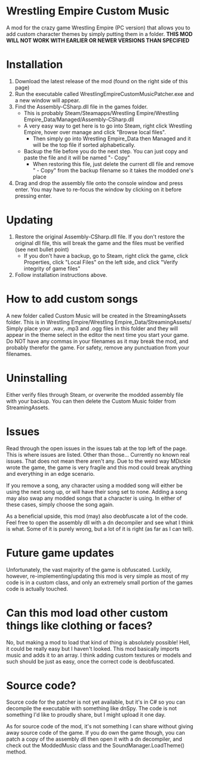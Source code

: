 # Wrestling Empire Custom Music
A mod for the crazy game Wrestling Empire (PC version) that allows you to add custom character themes by simply putting them in a folder.
**THIS MOD WILL NOT WORK WITH EARLIER OR NEWER VERSIONS THAN SPECIFIED**

# Installation
1. Download the latest release of the mod (found on the right side of this page)
2. Run the executable called WrestlingEmpireCustomMusicPatcher.exe and a new window will appear.
3. Find the Assembly-CSharp.dll file in the games folder. 
    * This is probably Steam/Steamapps/Wrestling Empire/Wrestling Empire_Data/Managed/Assembly-CSharp.dll
    * A very easy way to get here is to go into Steam, right click Wrestling Empire, hover over manage and click "Browse local files".
      * Then simply go into Wrestling Empire_Data then Managed and it will be the top file if sorted alphabetically.
    * Backup the file before you do the next step. You can just copy and paste the file and it will be named "- Copy"
      * When restoring this file, just delete the current dll file and remove " - Copy" from the backup filename so it takes the modded one's place
4. Drag and drop the assembly file onto the console window and press enter. You may have to re-focus the window by clicking on it before pressing enter.

# Updating
1. Restore the original Assembly-CSharp.dll file. If you don't restore the original dll file, this will break the game and the files must be verified (see next bullet point)
      * If you don't have a backup, go to Steam, right click the game, click Properties, click "Local Files" on the left side, and click "Verify integrity of game files"
2. Follow installation instructions above.

# How to add custom songs
A new folder called Custom Music will be created in the StreamingAssets folder. 
This is in Wrestling Empire/Wrestling Empire_Data/StreamingAssets/
Simply place your .wav, .mp3 and .ogg files in this folder and they will appear in the theme select in the editor the next time you start your game.
Do NOT have any commas in your filenames as it may break the mod, and probably therefor the game. For safety, remove any punctuation from your filenames.

# Uninstalling
Either verify files through Steam, or overwrite the modded assembly file with your backup. You can then delete the Custom Music folder from StreamingAssets.

# Issues
Read through the open issues in the issues tab at the top left of the page. This is where issues are listed. Other than those...
Currently no known real issues. That does not mean there aren't any. Due to the weird way MDickie wrote the game, the game is very fragile and this mod could break anything and everything in an edge scenario.

If you remove a song, any character using a modded song will either be using the next song up, or will have their song set to none.
  Adding a song may also swap any modded songs that a character is using. 
  In either of these cases, simply choose the song again.
  
As a beneficial upside, this mod (may) also deobfuscate a lot of the code. Feel free to open the assembly dll with a dn decompiler and see what I think is what. 
  Some of it is purely wrong, but a lot of it is right (as far as I can tell).

# Future game updates
Unfortunately, the vast majority of the game is obfuscated. Luckily, however, re-implementing/updating this mod is very simple as most of my code is in a custom class, and only an extremely small portion of the games code is actually touched.

# Can this mod load other custom things like clothing or faces?
No, but making a mod to load that kind of thing is absolutely possible! Hell, it could be really easy but I haven't looked.
This mod basically imports music and adds it to an array. 
I think adding custom textures or models and such should be just as easy, once the correct code is deobfuscated.

# Source code?
Source code for the patcher is not yet available, but it's in C# so you can decompile the executable with something like dnSpy. 
The code is not something I'd like to proudly share, but I might upload it one day.

As for source code of the mod, it's not something I can share without giving away source code of the game. 
If you do own the game though, you can patch a copy of the assembly dll then open it with a dn decompiler, and check out the ModdedMusic class and the SoundManager.LoadTheme() method.
